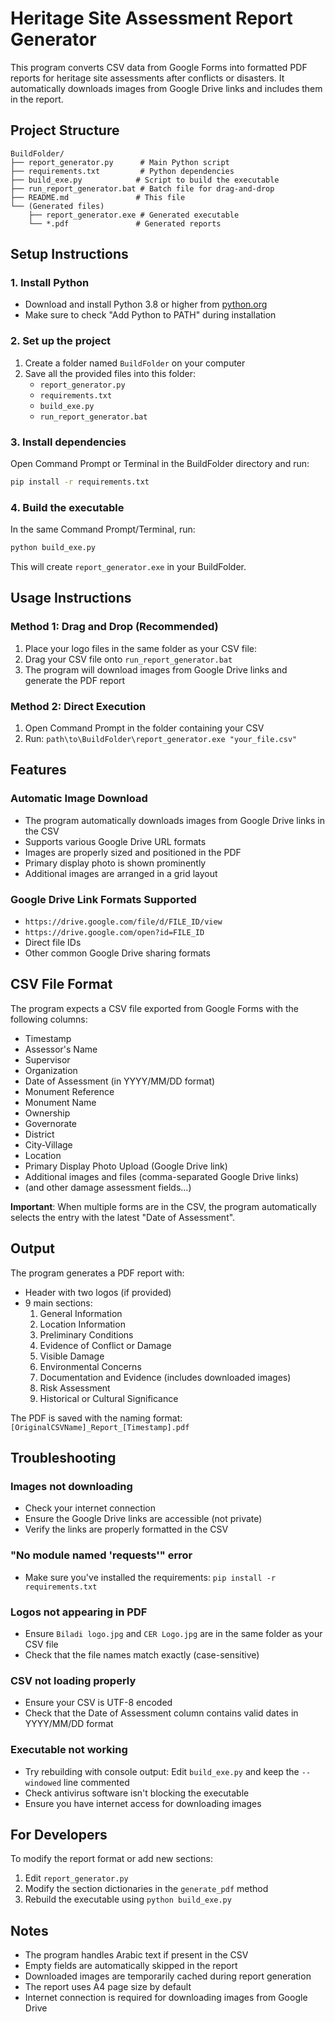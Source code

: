# Heritage Site Assessment Report Generator

This program converts CSV data from Google Forms into formatted PDF reports for heritage site assessments after conflicts or disasters. It automatically downloads images from Google Drive links and includes them in the report.

## Project Structure

```
BuildFolder/
├── report_generator.py      # Main Python script
├── requirements.txt         # Python dependencies
├── build_exe.py            # Script to build the executable
├── run_report_generator.bat # Batch file for drag-and-drop
├── README.md               # This file
└── (Generated files)
    ├── report_generator.exe # Generated executable
    └── *.pdf               # Generated reports
```

## Setup Instructions

### 1. Install Python
- Download and install Python 3.8 or higher from [python.org](https://www.python.org/)
- Make sure to check "Add Python to PATH" during installation

### 2. Set up the project
1. Create a folder named `BuildFolder` on your computer
2. Save all the provided files into this folder:
   - `report_generator.py`
   - `requirements.txt`
   - `build_exe.py`
   - `run_report_generator.bat`

### 3. Install dependencies
Open Command Prompt or Terminal in the BuildFolder directory and run:
```bash
pip install -r requirements.txt
```

### 4. Build the executable
In the same Command Prompt/Terminal, run:
```bash
python build_exe.py
```

This will create `report_generator.exe` in your BuildFolder.

## Usage Instructions

### Method 1: Drag and Drop (Recommended)
1. Place your logo files in the same folder as your CSV file:
2. Drag your CSV file onto `run_report_generator.bat`
3. The program will download images from Google Drive links and generate the PDF report

### Method 2: Direct Execution
1. Open Command Prompt in the folder containing your CSV
2. Run: `path\to\BuildFolder\report_generator.exe "your_file.csv"`

## Features

### Automatic Image Download
- The program automatically downloads images from Google Drive links in the CSV
- Supports various Google Drive URL formats
- Images are properly sized and positioned in the PDF
- Primary display photo is shown prominently
- Additional images are arranged in a grid layout

### Google Drive Link Formats Supported
- `https://drive.google.com/file/d/FILE_ID/view`
- `https://drive.google.com/open?id=FILE_ID`
- Direct file IDs
- Other common Google Drive sharing formats

## CSV File Format

The program expects a CSV file exported from Google Forms with the following columns:
- Timestamp
- Assessor's Name
- Supervisor
- Organization
- Date of Assessment (in YYYY/MM/DD format)
- Monument Reference
- Monument Name
- Ownership
- Governorate
- District
- City-Village
- Location
- Primary Display Photo Upload (Google Drive link)
- Additional images and files (comma-separated Google Drive links)
- (and other damage assessment fields...)

**Important**: When multiple forms are in the CSV, the program automatically selects the entry with the latest "Date of Assessment".

## Output

The program generates a PDF report with:
- Header with two logos (if provided)
- 9 main sections:
  1. General Information
  2. Location Information
  3. Preliminary Conditions
  4. Evidence of Conflict or Damage
  5. Visible Damage
  6. Environmental Concerns
  7. Documentation and Evidence (includes downloaded images)
  8. Risk Assessment
  9. Historical or Cultural Significance

The PDF is saved with the naming format: `[OriginalCSVName]_Report_[Timestamp].pdf`

## Troubleshooting

### Images not downloading
- Check your internet connection
- Ensure the Google Drive links are accessible (not private)
- Verify the links are properly formatted in the CSV

### "No module named 'requests'" error
- Make sure you've installed the requirements: `pip install -r requirements.txt`

### Logos not appearing in PDF
- Ensure `Biladi logo.jpg` and `CER Logo.jpg` are in the same folder as your CSV file
- Check that the file names match exactly (case-sensitive)

### CSV not loading properly
- Ensure your CSV is UTF-8 encoded
- Check that the Date of Assessment column contains valid dates in YYYY/MM/DD format

### Executable not working
- Try rebuilding with console output: Edit `build_exe.py` and keep the `--windowed` line commented
- Check antivirus software isn't blocking the executable
- Ensure you have internet access for downloading images

## For Developers

To modify the report format or add new sections:
1. Edit `report_generator.py`
2. Modify the section dictionaries in the `generate_pdf` method
3. Rebuild the executable using `python build_exe.py`

## Notes

- The program handles Arabic text if present in the CSV
- Empty fields are automatically skipped in the report
- Downloaded images are temporarily cached during report generation
- The report uses A4 page size by default
- Internet connection is required for downloading images from Google Drive
